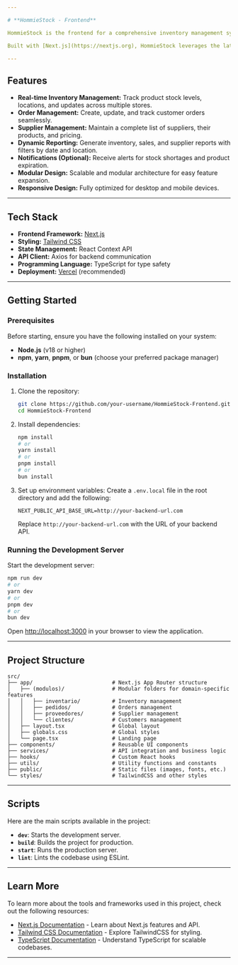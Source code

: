 ```yaml
---

# **HommieStock - Frontend**

HommieStock is the frontend for a comprehensive inventory management system designed to help retail businesses efficiently manage product inventories across multiple store locations. This project focuses on delivering a modern and responsive user interface for interacting with the HommieStock API and managing inventory, orders, suppliers, and more.

Built with [Next.js](https://nextjs.org), HommieStock leverages the latest web development technologies to ensure performance, scalability, and a great user experience.

---
```


## **Features**

- **Real-time Inventory Management:** Track product stock levels, locations, and updates across multiple stores.
- **Order Management:** Create, update, and track customer orders seamlessly.
- **Supplier Management:** Maintain a complete list of suppliers, their products, and pricing.
- **Dynamic Reporting:** Generate inventory, sales, and supplier reports with filters by date and location.
- **Notifications (Optional):** Receive alerts for stock shortages and product expiration.
- **Modular Design:** Scalable and modular architecture for easy feature expansion.
- **Responsive Design:** Fully optimized for desktop and mobile devices.

---

## **Tech Stack**

- **Frontend Framework:** [Next.js](https://nextjs.org)
- **Styling:** [Tailwind CSS](https://tailwindcss.com)
- **State Management:** React Context API
- **API Client:** Axios for backend communication
- **Programming Language:** TypeScript for type safety
- **Deployment:** [Vercel](https://vercel.com) (recommended)

---

## **Getting Started**

### **Prerequisites**
Before starting, ensure you have the following installed on your system:
- **Node.js** (v18 or higher)
- **npm**, **yarn**, **pnpm**, or **bun** (choose your preferred package manager)

### **Installation**

1. Clone the repository:
   ```bash
   git clone https://github.com/your-username/HommieStock-Frontend.git
   cd HommieStock-Frontend
   ```

2. Install dependencies:
   ```bash
   npm install
   # or
   yarn install
   # or
   pnpm install
   # or
   bun install
   ```

3. Set up environment variables:
   Create a `.env.local` file in the root directory and add the following:
   ```env
   NEXT_PUBLIC_API_BASE_URL=http://your-backend-url.com
   ```
   Replace `http://your-backend-url.com` with the URL of your backend API.

### **Running the Development Server**

Start the development server:
```bash
npm run dev
# or
yarn dev
# or
pnpm dev
# or
bun dev
```

Open [http://localhost:3000](http://localhost:3000) in your browser to view the application.

---

## **Project Structure**

```plaintext
src/
├── app/                         # Next.js App Router structure
│   ├── (modulos)/               # Modular folders for domain-specific features
│   │   ├── inventario/          # Inventory management
│   │   ├── pedidos/             # Orders management
│   │   ├── proveedores/         # Supplier management
│   │   └── clientes/            # Customers management
│   ├── layout.tsx               # Global layout
│   ├── globals.css              # Global styles
│   └── page.tsx                 # Landing page
├── components/                  # Reusable UI components
├── services/                    # API integration and business logic
├── hooks/                       # Custom React hooks
├── utils/                       # Utility functions and constants
├── public/                      # Static files (images, fonts, etc.)
└── styles/                      # TailwindCSS and other styles
```

---

## **Scripts**

Here are the main scripts available in the project:

- **`dev`**: Starts the development server.
- **`build`**: Builds the project for production.
- **`start`**: Runs the production server.
- **`lint`**: Lints the codebase using ESLint.

---

## **Learn More**

To learn more about the tools and frameworks used in this project, check out the following resources:

- [Next.js Documentation](https://nextjs.org/docs) - Learn about Next.js features and API.
- [Tailwind CSS Documentation](https://tailwindcss.com/docs) - Explore TailwindCSS for styling.
- [TypeScript Documentation](https://www.typescriptlang.org/docs/) - Understand TypeScript for scalable codebases.

---

